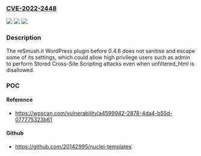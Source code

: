 ### [CVE-2022-2448](https://cve.mitre.org/cgi-bin/cvename.cgi?name=CVE-2022-2448)
![](https://img.shields.io/static/v1?label=Product&message=reSmush.it%20%3A%20the%20only%20free%20Image%20Optimizer%20%26%20compress%20plugin&color=blue)
![](https://img.shields.io/static/v1?label=Version&message=0.4.6%3C%200.4.6%20&color=brighgreen)
![](https://img.shields.io/static/v1?label=Vulnerability&message=CWE-79%20Cross-Site%20Scripting%20(XSS)&color=brighgreen)

### Description

The reSmush.it WordPress plugin before 0.4.6 does not sanitise and escape some of its settings, which could allow high privilege users such as admin to perform Stored Cross-Site Scripting attacks even when unfiltered_html is disallowed.

### POC

#### Reference
- https://wpscan.com/vulnerability/a4599942-2878-4da4-b55d-077775323b61

#### Github
- https://github.com/20142995/nuclei-templates

